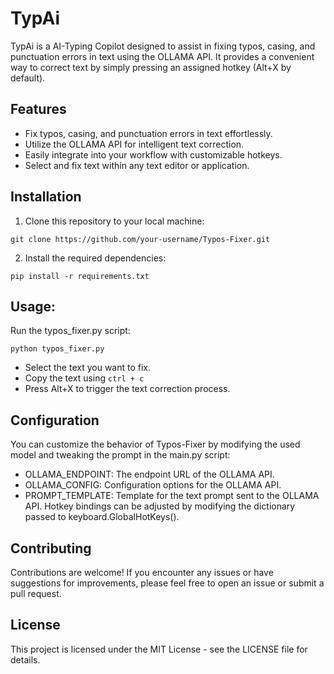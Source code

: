# TypAi

TypAi is a AI-Typing Copilot designed to assist in fixing typos, casing, and punctuation errors in text using the OLLAMA API. It provides a convenient way to correct text by simply pressing an assigned hotkey (Alt+X by default).

## Features

- Fix typos, casing, and punctuation errors in text effortlessly.
- Utilize the OLLAMA API for intelligent text correction.
- Easily integrate into your workflow with customizable hotkeys.
- Select and fix text within any text editor or application.

## Installation
1. Clone this repository to your local machine:
```
git clone https://github.com/your-username/Typos-Fixer.git
```
2. Install the required dependencies:
```
pip install -r requirements.txt
```

## Usage:
Run the typos_fixer.py script:
```
python typos_fixer.py
```
- Select the text you want to fix.
- Copy the text using ```ctrl + c```
- Press Alt+X to trigger the text correction process.

## Configuration
You can customize the behavior of Typos-Fixer by modifying the used model and tweaking the prompt in the main.py script:

- OLLAMA_ENDPOINT: The endpoint URL of the OLLAMA API.
- OLLAMA_CONFIG: Configuration options for the OLLAMA API.
- PROMPT_TEMPLATE: Template for the text prompt sent to the OLLAMA API.
Hotkey bindings can be adjusted by modifying the dictionary passed to keyboard.GlobalHotKeys().

## Contributing
Contributions are welcome! If you encounter any issues or have suggestions for improvements, please feel free to open an issue or submit a pull request.

## License
This project is licensed under the MIT License - see the LICENSE file for details.
